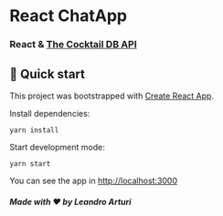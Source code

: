 # React ChatApp

### React & <a href="https://www.thecocktaildb.com/api.php">The Cocktail DB API</a>

## 🚀 Quick start

This project was bootstrapped with [Create React App](https://github.com/facebook/create-react-app).

Install dependencies:

`yarn install`

Start development mode:

`yarn start`

You can see the app in [http://localhost:3000](http://localhost:3000/demo/drinks)

##### Made with ❤️ by Leandro Arturi
